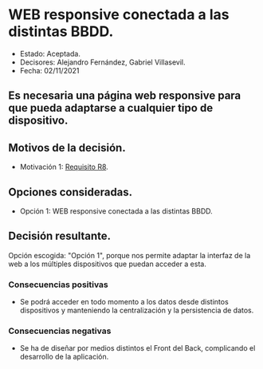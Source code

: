 # WEB responsive conectada a las distintas BBDD.

* Estado: Aceptada.
* Decisores: Alejandro Fernández, Gabriel Villasevil.
* Fecha: 02/11/2021

## Es necesaria una página web responsive para que pueda adaptarse a cualquier tipo de dispositivo.

## Motivos de la decisión.

* Motivación 1: [Requisito R8](https://github.com/santo2927/DAS-2021-22/blob/master/Requisitos/R8%20Control%20de%20Interfaz.txt).

## Opciones consideradas.

* Opción 1: WEB responsive conectada a las distintas BBDD.

## Decisión resultante.

Opción escogida: "Opción 1", porque nos permite adaptar la interfaz de la web a los múltiples dispositivos que puedan acceder a esta.

### Consecuencias positivas

* Se podrá acceder en todo momento a los datos desde distintos dispositivos y manteniendo la centralización y la persistencia de datos.

### Consecuencias negativas

* Se ha de diseñar por medios distintos el Front del Back, complicando el desarrollo de la aplicación.
